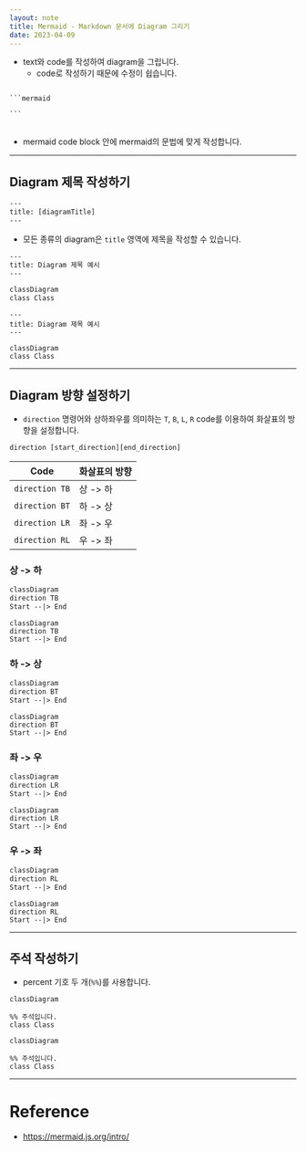 ```yaml
---
layout: note
title: Mermaid - Markdown 문서에 Diagram 그리기
date: 2023-04-09
---
```





- text와 code를 작성하여 diagram을 그립니다.
    - code로 작성하기 때문에 수정이 쉽습니다.

<pre>
<code>
```mermaid

```
</code>
</pre>

- mermaid code block 안에 mermaid의 문법에 맞게 작성합니다.




---




## Diagram 제목 작성하기

```txt
---
title: [diagramTitle]
---
```

- 모든 종류의 diagram은 `title` 영역에 제목을 작성할 수 있습니다.

```txt
---
title: Diagram 제목 예시
---

classDiagram
class Class
```

```mermaid
---
title: Diagram 제목 예시
---

classDiagram
class Class
```




---




## Diagram 방향 설정하기

- `direction` 명령어와 상하좌우를 의미하는 `T`, `B`, `L`, `R` code를 이용하여 화살표의 방향을 설정합니다.

```txt
direction [start_direction][end_direction]
```

| Code | 화살표의 방향 |
| --- | --- |
| `direction TB` | 상 -> 하 |
| `direction BT` | 하 -> 상 |
| `direction LR` | 좌 -> 우 |
| `direction RL` | 우 -> 좌 |



### 상 -> 하

```txt
classDiagram
direction TB
Start --|> End
```

```mermaid
classDiagram
direction TB
Start --|> End
```


### 하 -> 상

```txt
classDiagram
direction BT
Start --|> End
```

```mermaid
classDiagram
direction BT
Start --|> End
```


### 좌 -> 우

```txt
classDiagram
direction LR
Start --|> End
```

```mermaid
classDiagram
direction LR
Start --|> End
```


### 우 -> 좌

```txt
classDiagram
direction RL
Start --|> End
```

```mermaid
classDiagram
direction RL
Start --|> End
```




---




## 주석 작성하기

- percent 기호 두 개(`%%`)를 사용합니다.

```text
classDiagram

%% 주석입니다.
class Class
```

```mermaid
classDiagram

%% 주석입니다.
class Class
```




---




# Reference

- <https://mermaid.js.org/intro/>
